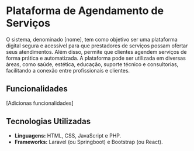 # Plataforma de Agendamento de Serviços

O sistema, denominado [nome], tem como objetivo ser uma plataforma digital segura e acessível para que prestadores de serviços possam ofertar seus atendimentos. Além disso, permite que clientes agendem serviços de forma prática e automatizada. A plataforma pode ser utilizada em diversas áreas, como saúde, estética, educação, suporte técnico e consultorias, facilitando a conexão entre profissionais e clientes.

## Funcionalidades

[Adicionas funcionalidades]

## Tecnologias Utilizadas

- **Linguagens:** HTML, CSS, JavaScript e PHP.
- **Frameworks:** Laravel (ou Springboot) e Bootstrap (ou React).

